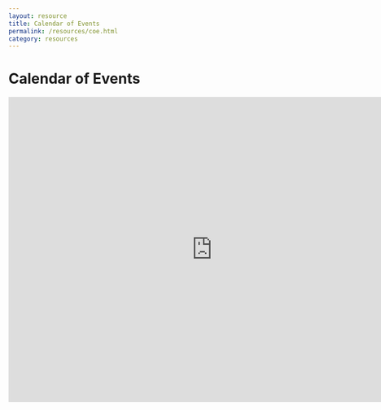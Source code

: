 ```yaml
---
layout: resource
title: Calendar of Events
permalink: /resources/coe.html
category: resources
---
```


<h1>Calendar of Events</h1>

<iframe
            src="http://www.google.com/calendar/embed?src=maine.edu_31osi419g4kjks9thi51f8tu7s%40group.calendar.google.com&ctz=America/New_York"
            style="border: 0" width="800" height="600" frameborder="0"
            scrolling="no">
          </iframe>

		
			
				
		